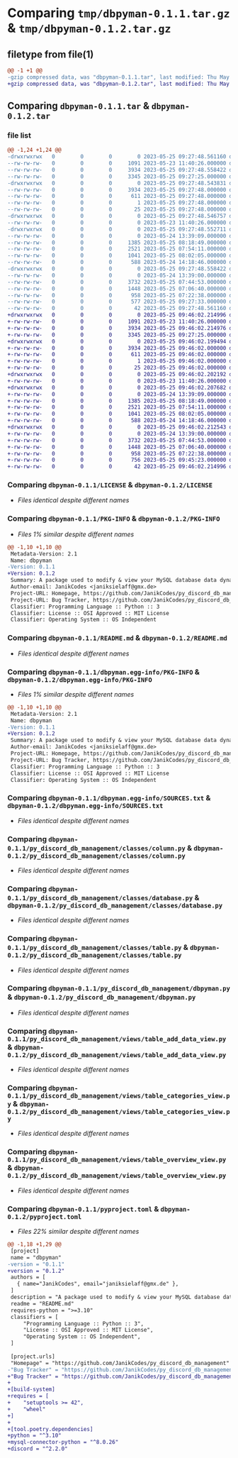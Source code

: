 # Comparing `tmp/dbpyman-0.1.1.tar.gz` & `tmp/dbpyman-0.1.2.tar.gz`

## filetype from file(1)

```diff
@@ -1 +1 @@
-gzip compressed data, was "dbpyman-0.1.1.tar", last modified: Thu May 25 09:27:48 2023, max compression
+gzip compressed data, was "dbpyman-0.1.2.tar", last modified: Thu May 25 09:46:02 2023, max compression
```

## Comparing `dbpyman-0.1.1.tar` & `dbpyman-0.1.2.tar`

### file list

```diff
@@ -1,24 +1,24 @@
-drwxrwxrwx   0        0        0        0 2023-05-25 09:27:48.561160 dbpyman-0.1.1/
--rw-rw-rw-   0        0        0     1091 2023-05-23 11:40:26.000000 dbpyman-0.1.1/LICENSE
--rw-rw-rw-   0        0        0     3934 2023-05-25 09:27:48.558422 dbpyman-0.1.1/PKG-INFO
--rw-rw-rw-   0        0        0     3345 2023-05-25 09:27:25.000000 dbpyman-0.1.1/README.md
-drwxrwxrwx   0        0        0        0 2023-05-25 09:27:48.543831 dbpyman-0.1.1/dbpyman.egg-info/
--rw-rw-rw-   0        0        0     3934 2023-05-25 09:27:48.000000 dbpyman-0.1.1/dbpyman.egg-info/PKG-INFO
--rw-rw-rw-   0        0        0      611 2023-05-25 09:27:48.000000 dbpyman-0.1.1/dbpyman.egg-info/SOURCES.txt
--rw-rw-rw-   0        0        0        1 2023-05-25 09:27:48.000000 dbpyman-0.1.1/dbpyman.egg-info/dependency_links.txt
--rw-rw-rw-   0        0        0       25 2023-05-25 09:27:48.000000 dbpyman-0.1.1/dbpyman.egg-info/top_level.txt
-drwxrwxrwx   0        0        0        0 2023-05-25 09:27:48.546757 dbpyman-0.1.1/py_discord_db_management/
--rw-rw-rw-   0        0        0        0 2023-05-23 11:40:26.000000 dbpyman-0.1.1/py_discord_db_management/__init__.py
-drwxrwxrwx   0        0        0        0 2023-05-25 09:27:48.552711 dbpyman-0.1.1/py_discord_db_management/classes/
--rw-rw-rw-   0        0        0        0 2023-05-24 13:39:09.000000 dbpyman-0.1.1/py_discord_db_management/classes/__init__.py
--rw-rw-rw-   0        0        0     1385 2023-05-25 08:18:49.000000 dbpyman-0.1.1/py_discord_db_management/classes/column.py
--rw-rw-rw-   0        0        0     2521 2023-05-25 07:54:11.000000 dbpyman-0.1.1/py_discord_db_management/classes/database.py
--rw-rw-rw-   0        0        0     1041 2023-05-25 08:02:05.000000 dbpyman-0.1.1/py_discord_db_management/classes/table.py
--rw-rw-rw-   0        0        0      588 2023-05-24 14:18:46.000000 dbpyman-0.1.1/py_discord_db_management/dbpyman.py
-drwxrwxrwx   0        0        0        0 2023-05-25 09:27:48.558422 dbpyman-0.1.1/py_discord_db_management/views/
--rw-rw-rw-   0        0        0        0 2023-05-24 13:39:00.000000 dbpyman-0.1.1/py_discord_db_management/views/__init__.py
--rw-rw-rw-   0        0        0     3732 2023-05-25 07:44:53.000000 dbpyman-0.1.1/py_discord_db_management/views/table_add_data_view.py
--rw-rw-rw-   0        0        0     1448 2023-05-25 07:06:40.000000 dbpyman-0.1.1/py_discord_db_management/views/table_categories_view.py
--rw-rw-rw-   0        0        0      958 2023-05-25 07:22:38.000000 dbpyman-0.1.1/py_discord_db_management/views/table_overview_view.py
--rw-rw-rw-   0        0        0      577 2023-05-25 09:27:33.000000 dbpyman-0.1.1/pyproject.toml
--rw-rw-rw-   0        0        0       42 2023-05-25 09:27:48.561160 dbpyman-0.1.1/setup.cfg
+drwxrwxrwx   0        0        0        0 2023-05-25 09:46:02.214996 dbpyman-0.1.2/
+-rw-rw-rw-   0        0        0     1091 2023-05-23 11:40:26.000000 dbpyman-0.1.2/LICENSE
+-rw-rw-rw-   0        0        0     3934 2023-05-25 09:46:02.214976 dbpyman-0.1.2/PKG-INFO
+-rw-rw-rw-   0        0        0     3345 2023-05-25 09:27:25.000000 dbpyman-0.1.2/README.md
+drwxrwxrwx   0        0        0        0 2023-05-25 09:46:02.199494 dbpyman-0.1.2/dbpyman.egg-info/
+-rw-rw-rw-   0        0        0     3934 2023-05-25 09:46:02.000000 dbpyman-0.1.2/dbpyman.egg-info/PKG-INFO
+-rw-rw-rw-   0        0        0      611 2023-05-25 09:46:02.000000 dbpyman-0.1.2/dbpyman.egg-info/SOURCES.txt
+-rw-rw-rw-   0        0        0        1 2023-05-25 09:46:02.000000 dbpyman-0.1.2/dbpyman.egg-info/dependency_links.txt
+-rw-rw-rw-   0        0        0       25 2023-05-25 09:46:02.000000 dbpyman-0.1.2/dbpyman.egg-info/top_level.txt
+drwxrwxrwx   0        0        0        0 2023-05-25 09:46:02.202192 dbpyman-0.1.2/py_discord_db_management/
+-rw-rw-rw-   0        0        0        0 2023-05-23 11:40:26.000000 dbpyman-0.1.2/py_discord_db_management/__init__.py
+drwxrwxrwx   0        0        0        0 2023-05-25 09:46:02.207682 dbpyman-0.1.2/py_discord_db_management/classes/
+-rw-rw-rw-   0        0        0        0 2023-05-24 13:39:09.000000 dbpyman-0.1.2/py_discord_db_management/classes/__init__.py
+-rw-rw-rw-   0        0        0     1385 2023-05-25 08:18:49.000000 dbpyman-0.1.2/py_discord_db_management/classes/column.py
+-rw-rw-rw-   0        0        0     2521 2023-05-25 07:54:11.000000 dbpyman-0.1.2/py_discord_db_management/classes/database.py
+-rw-rw-rw-   0        0        0     1041 2023-05-25 08:02:05.000000 dbpyman-0.1.2/py_discord_db_management/classes/table.py
+-rw-rw-rw-   0        0        0      588 2023-05-24 14:18:46.000000 dbpyman-0.1.2/py_discord_db_management/dbpyman.py
+drwxrwxrwx   0        0        0        0 2023-05-25 09:46:02.212543 dbpyman-0.1.2/py_discord_db_management/views/
+-rw-rw-rw-   0        0        0        0 2023-05-24 13:39:00.000000 dbpyman-0.1.2/py_discord_db_management/views/__init__.py
+-rw-rw-rw-   0        0        0     3732 2023-05-25 07:44:53.000000 dbpyman-0.1.2/py_discord_db_management/views/table_add_data_view.py
+-rw-rw-rw-   0        0        0     1448 2023-05-25 07:06:40.000000 dbpyman-0.1.2/py_discord_db_management/views/table_categories_view.py
+-rw-rw-rw-   0        0        0      958 2023-05-25 07:22:38.000000 dbpyman-0.1.2/py_discord_db_management/views/table_overview_view.py
+-rw-rw-rw-   0        0        0      756 2023-05-25 09:45:23.000000 dbpyman-0.1.2/pyproject.toml
+-rw-rw-rw-   0        0        0       42 2023-05-25 09:46:02.214996 dbpyman-0.1.2/setup.cfg
```

### Comparing `dbpyman-0.1.1/LICENSE` & `dbpyman-0.1.2/LICENSE`

 * *Files identical despite different names*

### Comparing `dbpyman-0.1.1/PKG-INFO` & `dbpyman-0.1.2/PKG-INFO`

 * *Files 1% similar despite different names*

```diff
@@ -1,10 +1,10 @@
 Metadata-Version: 2.1
 Name: dbpyman
-Version: 0.1.1
+Version: 0.1.2
 Summary: A package used to modify & view your MySQL database data dynamically
 Author-email: JanikCodes <janiksielaff@gmx.de>
 Project-URL: Homepage, https://github.com/JanikCodes/py_discord_db_management
 Project-URL: Bug Tracker, https://github.com/JanikCodes/py_discord_db_management/issues
 Classifier: Programming Language :: Python :: 3
 Classifier: License :: OSI Approved :: MIT License
 Classifier: Operating System :: OS Independent
```

### Comparing `dbpyman-0.1.1/README.md` & `dbpyman-0.1.2/README.md`

 * *Files identical despite different names*

### Comparing `dbpyman-0.1.1/dbpyman.egg-info/PKG-INFO` & `dbpyman-0.1.2/dbpyman.egg-info/PKG-INFO`

 * *Files 1% similar despite different names*

```diff
@@ -1,10 +1,10 @@
 Metadata-Version: 2.1
 Name: dbpyman
-Version: 0.1.1
+Version: 0.1.2
 Summary: A package used to modify & view your MySQL database data dynamically
 Author-email: JanikCodes <janiksielaff@gmx.de>
 Project-URL: Homepage, https://github.com/JanikCodes/py_discord_db_management
 Project-URL: Bug Tracker, https://github.com/JanikCodes/py_discord_db_management/issues
 Classifier: Programming Language :: Python :: 3
 Classifier: License :: OSI Approved :: MIT License
 Classifier: Operating System :: OS Independent
```

### Comparing `dbpyman-0.1.1/dbpyman.egg-info/SOURCES.txt` & `dbpyman-0.1.2/dbpyman.egg-info/SOURCES.txt`

 * *Files identical despite different names*

### Comparing `dbpyman-0.1.1/py_discord_db_management/classes/column.py` & `dbpyman-0.1.2/py_discord_db_management/classes/column.py`

 * *Files identical despite different names*

### Comparing `dbpyman-0.1.1/py_discord_db_management/classes/database.py` & `dbpyman-0.1.2/py_discord_db_management/classes/database.py`

 * *Files identical despite different names*

### Comparing `dbpyman-0.1.1/py_discord_db_management/classes/table.py` & `dbpyman-0.1.2/py_discord_db_management/classes/table.py`

 * *Files identical despite different names*

### Comparing `dbpyman-0.1.1/py_discord_db_management/dbpyman.py` & `dbpyman-0.1.2/py_discord_db_management/dbpyman.py`

 * *Files identical despite different names*

### Comparing `dbpyman-0.1.1/py_discord_db_management/views/table_add_data_view.py` & `dbpyman-0.1.2/py_discord_db_management/views/table_add_data_view.py`

 * *Files identical despite different names*

### Comparing `dbpyman-0.1.1/py_discord_db_management/views/table_categories_view.py` & `dbpyman-0.1.2/py_discord_db_management/views/table_categories_view.py`

 * *Files identical despite different names*

### Comparing `dbpyman-0.1.1/py_discord_db_management/views/table_overview_view.py` & `dbpyman-0.1.2/py_discord_db_management/views/table_overview_view.py`

 * *Files identical despite different names*

### Comparing `dbpyman-0.1.1/pyproject.toml` & `dbpyman-0.1.2/pyproject.toml`

 * *Files 22% similar despite different names*

```diff
@@ -1,18 +1,29 @@
 [project]
 name = "dbpyman"
-version = "0.1.1"
+version = "0.1.2"
 authors = [
   { name="JanikCodes", email="janiksielaff@gmx.de" },
 ]
 description = "A package used to modify & view your MySQL database data dynamically"
 readme = "README.md"
 requires-python = ">=3.10"
 classifiers = [
     "Programming Language :: Python :: 3",
     "License :: OSI Approved :: MIT License",
     "Operating System :: OS Independent",
 ]
 
 [project.urls]
 "Homepage" = "https://github.com/JanikCodes/py_discord_db_management"
-"Bug Tracker" = "https://github.com/JanikCodes/py_discord_db_management/issues"
+"Bug Tracker" = "https://github.com/JanikCodes/py_discord_db_management/issues"
+
+[build-system]
+requires = [
+    "setuptools >= 42",
+    "wheel"
+]
+
+[tool.poetry.dependencies]
+python = "^3.10"
+mysql-connector-python = "^8.0.26"
+discord = "^2.2.0"
```

